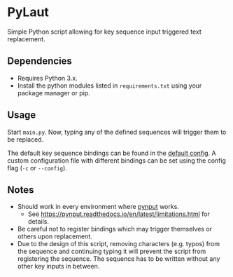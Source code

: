 # PyLaut

Simple Python script allowing for key sequence input triggered text replacement.

## Dependencies

- Requires Python 3.x.
- Install the python modules listed in `requirements.txt` using your package manager or pip.

## Usage

Start `main.py`. Now, typing any of the defined sequences will trigger them to be replaced.

The default key sequence bindings can be found in the [default config](./config.yaml). A custom configuration file with
different bindings can be set using the config flag (`-c` or `--config`).

## Notes

- Should work in every environment where [pynput](https://pynput.readthedocs.io/en/latest/index.html) works.
	- See <https://pynput.readthedocs.io/en/latest/limitations.html> for details.
- Be careful not to register bindings which may trigger themselves or others upon replacement.
- Due to the design of this script, removing characters (e.g. typos) from the sequence and continuing typing it will
  prevent the script from registering the sequence. The sequence has to be written without any other key inputs in
  between.
